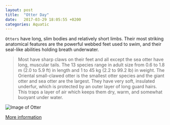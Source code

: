 ```yaml
---
layout: post
title:  "Otter Day"
date:   2017-03-29 18:05:55 +0200
categories: Aquatic
---
```

`Otters` have long, slim bodies and relatively short limbs. Their most striking anatomical features are the powerful webbed feet used to swim, and their seal-like abilities holding breath underwater.
>Most have sharp claws on their feet and all except the sea otter have long, muscular tails. 
>The 13 species range in adult size from 0.6 to 1.8 m (2.0 to 5.9 ft) in length and 1 to 45 kg (2.2 to 99.2 lb) in weight. 
>The Oriental small-clawed otter is the smallest otter species and the giant otter and sea otter are the largest. They have very soft, insulated underfur, which is protected by an outer layer of long guard hairs. This traps a layer of air which keeps them dry, warm, and somewhat buoyant under water.

![Image of Otter](https://upload.wikimedia.org/wikipedia/commons/thumb/b/b7/Otter_in_Southwold.jpg/1024px-Otter_in_Southwold.jpg)

[More information][otter]

[otter]: https://en.wikipedia.org/wiki/Otter
